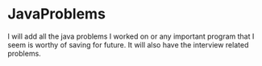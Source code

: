 # JavaProblems
I will add all the java problems I worked on or any important program that I seem is worthy of saving for future. It will also have the interview related problems.
